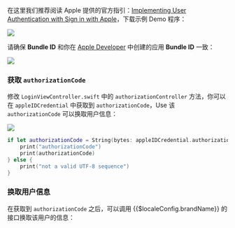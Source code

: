 <IntegrationDetailCard title="开始开发接入">

在这里我们推荐阅读 Apple 提供的官方指引：[Implementing User Authentication with Sign in with Apple](https://developer.apple.com/documentation/authenticationservices/implementing_user_authentication_with_sign_in_with_apple)，下载示例 Demo 程序：

![](https://cdn.authing.cn/blog/20201121120013.png)

请确保 **Bundle ID** 和你在 [Apple Developer](https://developer.apple.com/) 中创建的应用 **Bundle ID** 一致：

![](https://cdn.authing.cn/blog/20201121120107.png)

### 获取 `authorizationCode`

修改 `LoginViewController.swift` 中的 `authorizationController` 方法，你可以在 `appleIDCredential` 中获取到 `authorizationCode`，Use 该 `authorizationCode` 可以换取用户信息：

![](https://cdn.authing.cn/blog/20201121120512.png)

```swift
if let authorizationCode = String(bytes: appleIDCredential.authorizationCode!, encoding: .utf8) {
    print("authorizationCode")
    print(authorizationCode)
} else {
    print("not a valid UTF-8 sequence")
}
```

### 换取用户信息

在获取到 `authorizationCode` 之后，可以调用 {{$localeConfig.brandName}} 的接口换取该用户的信息：

<ApiMethodSpec method="post" host="https://core.authing.cn" path="/connection/social/apple/callback?app_id=YOUR_APP_ID" description="Use  authorizationCode 换取用户信息。">

<template slot="pathParams">

<ApiMethodParam name="userPoolId" type="string" required description="用户池 ID"/>

</template>
<template slot="bodyParams">

<ApiMethodParam name="code" type="string" required description="authorizationCode"/>

</template>
<template slot="queryParams">

<ApiMethodParam name="app_id" type="string" required description="应用 ID。"/>

</template>

<template slot="response">

<ApiMethodResponse httpCode="200">
<template slot="description">

{{$localeConfig.brandName}} 返回给开发者的用户信息是经过加工过后的 {{$localeConfig.brandName}} 用户标准字段，非微信文档中说明的用户字段。详细用户字段释义请见：[用户字段释义](../../user/profile.md)

</template>

```js
{
  "code": 200,
  "message": "获取用户信息成功",
  "data": {
    "id": "5fb7c7d8ee96c20ca71b6d56",
    "email": "test@example.com",
    "emailVerified": true,
    "unionid": "social:apple:001963.663e421e52eb4e1eac34d366fe0da7be.1229",
    "openid": "social:apple:001963.663e421e52eb4e1eac34d366fe0da7be.1229",
    "oauth": "{\"id\":\"001963.663e421e52eb4e1eac34d366fe0da7be.1229\",\"email\":\"test@example.com\",\"emailVerified\":true}",
    "registerSource": [
      "social:apple:web"
    ],
    "username": null,
    "nickname": null,
    "company": null,
    "photo": "https://files.authing.co/authing-console/default-user-avatar.png",
    "token": "eyJhbGciOiJIUzI1NiIsInR5cCI6IkpXVCJ9",
    "phone": null,
    "tokenExpiredAt": "2020-12-06T04:10:44.664Z",
    "loginsCount": 4,
    "signedUp": "2020-11-20T13:42:48.477Z",
    "blocked": false,
    "isDeleted": false,
    "userPoolId": "xxxxx"
  }
}
```

</ApiMethodResponse>

</template>

</ApiMethodSpec>

</IntegrationDetailCard>

